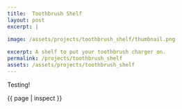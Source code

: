```yaml
---
title:  Toothbrush Shelf
layout: post
excerpt: |
    
image: /assets/projects/toothbrush_shelf/thumbnail.png

excerpt: A shelf to put your toothbrush charger on.
permalink: /projects/toothbrush_shelf
assets: /assets/projects/toothbrush_shelf
---
```


Testing!

{{ page | inspect }}